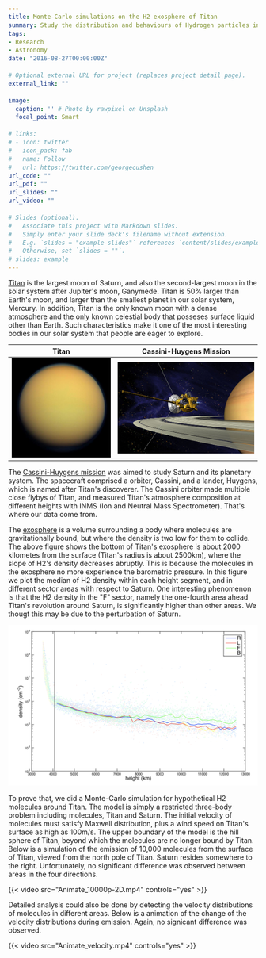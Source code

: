 ```yaml
---
title: Monte-Carlo simulations on the H2 exosphere of Titan
summary: Study the distribution and behaviours of Hydrogen particles in the exosphere of Titan under external gravitational perturbations
tags:
- Research
- Astronomy
date: "2016-08-27T00:00:00Z"

# Optional external URL for project (replaces project detail page).
external_link: ""

image:
  caption: '' # Photo by rawpixel on Unsplash
  focal_point: Smart

# links:
# - icon: twitter
#   icon_pack: fab
#   name: Follow
#   url: https://twitter.com/georgecushen
url_code: ""
url_pdf: ""
url_slides: ""
url_video: ""

# Slides (optional).
#   Associate this project with Markdown slides.
#   Simply enter your slide deck's filename without extension.
#   E.g. `slides = "example-slides"` references `content/slides/example-slides.md`.
#   Otherwise, set `slides = ""`.
# slides: example
---
```


[Titan](https://en.wikipedia.org/wiki/Titan_(moon)) is the largest moon of Saturn, and also the second-largest moon in the solar system after Jupiter's moon, Ganymede. Titan is 50% larger than Earth's moon, and larger than the smallest planet in our solar system, Mercury. In addition, Titan is the only known moon with a dense atmosphere and the only known celestial body that posseses surface liquid other than Earth. Such characteristics make it one of the most interesting bodies in our solar system that people are eager to explore.

Titan           |  Cassini-Huygens Mission
:-------------------------:|:-------------------------:
![Titan](Titan.jpg)  |  ![Cassini-Huygens](Cassini-Huygens.jpg)

The [Cassini-Huygens mission](https://en.wikipedia.org/wiki/Cassini–Huygens) was aimed to study Saturn and its planetary system. The spacecraft comprised a orbiter, Cassini, and a lander, Huygens, which is named after Titan's discoverer. The Cassini orbiter made multiple close flybys of Titan, and measured Titan's atmosphere composition at different heights with INMS (Ion and Neutral Mass Spectrometer). That's where our data come from.

The [exosphere](https://en.wikipedia.org/wiki/Exosphere) is a volume surrounding a body where molecules are gravitationally bound, but where the density is two low for them to collide. The above figure shows the bottom of Titan's exosphere is about 2000 kilometes from the surface (Titan's radius is about 2500km), where the slope of H2's density decreases abruptly. This is because the molecules in the exosphere no more experience the barometric pressure. In this figure we plot the median of H2 density within each height segment, and in different sector areas with respect to Saturn. One interesting phenomenon is that the H2 density in the "F" sector, namely the one-fourth area ahead Titan's revolution around Saturn, is significantly higher than other areas. We thougt this may be due to the perturbation of Saturn.


![Distribution](distribution.png)

To prove that, we did a Monte-Carlo simulation for hypothetical H2 molecules around Titan. The model is simply a restricted three-body problem including molecules, Titan and Saturn. The initial velocity of molecules must satisfy Maxwell distribution, plus a wind speed on Titan's surface as high as 100m/s. The upper boundary of the model is the hill sphere of Titan, beyond which the molecules are no longer bound by Titan. Below is a simulation of the emission of 10,000 molecules from the surface of Titan, viewed from the north pole of Titan. Saturn resides somewhere to the right. Unfortunately, no significant difference was observed between areas in the four directions.

{{< video src="Animate_10000p-2D.mp4" controls="yes" >}}
<!-- <video width="320" controls style="display: block; width: 50%; margin: auto">
    <source src="{{ 'assets/images/Animate_10000p-2D.mp4' | relative_url }}" type="video/mp4">
</video> -->

Detailed analysis could also be done by detecting the velocity distributions of molecules in different areas. Below is a animation of the change of the velocity distributions during emission. Again, no signicant difference was observed.

{{< video src="Animate_velocity.mp4" controls="yes" >}}
<!-- <video width="320" controls style="display: block; width: 50%; margin: auto">
    <source src="{{ 'assets/images/Animate_velocity.mp4' | relative_url }}" type="video/mp4">
</video> -->
<br/>
